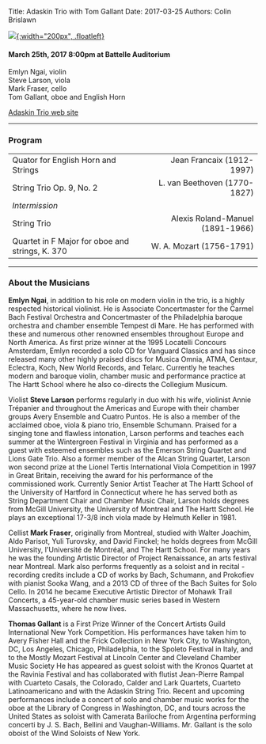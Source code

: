Title: Adaskin Trio with Tom Gallant
Date: 2017-03-25
Authors: Colin Brislawn

[![ ]({filename}/images/2015-2016/StephenBeus200.jpg){:width="200px", .floatleft}]({filename}./AdaskinTrio.md)

#### March 25th, 2017 8:00pm at Battelle Auditorium

Emlyn Ngai, violin <br>
Steve Larson, viola <br>
Mark Fraser, cello <br>
Tom Gallant, oboe and English Horn


[Adaskin Trio web site](http://www.adaskinstringtrio.com/)

---

### Program

|                                                 |                                  |
|-------------------------------------------------|---------------------------------:|
| Quator for English Horn and Strings             | Jean Francaix (1912-1997)        |
| String Trio Op. 9, No. 2                        | L. van Beethoven (1770-1827)     |
| _Intermission_                                                                     |
| String Trio                                     | Alexis Roland-Manuel (1891-1966) |
| Quartet in F Major for oboe and strings, K. 370 | W. A. Mozart (1756-1791)         |


---

### About the Musicians

**Emlyn Ngai**, in addition to his role on modern violin in the trio, is a highly respected historical
violinist. He is Associate Concertmaster for the Carmel Bach Festival Orchestra and Concertmaster of the
Philadelphia baroque orchestra and chamber ensemble Tempest di Mare. He has performed with these
and numerous other renowned ensembles throughout Europe and North America. As first prize winner at
the 1995 Locatelli Concours Amsterdam, Emlyn recorded a solo CD for Vanguard Classics and has since
released many other highly praised discs for Musica Omnia, ATMA, Centaur, Eclectra, Koch, New World
Records, and Telarc. Currently he teaches modern and baroque violin, chamber music and performance
practice at The Hartt School where he also co-directs the Collegium Musicum.

Violist **Steve Larson** performs regularly in duo with his wife, violinist Annie Trépanier and
throughout the Americas and Europe with their chamber groups Avery Ensemble and Cuatro Puntos. He
is also a member of the acclaimed oboe, viola & piano trio, Ensemble Schumann. Praised for a singing
tone and flawless intonation, Larson performs and teaches each summer at the Wintergreen Festival in
Virginia and has performed as a guest with esteemed ensembles such as the Emerson String Quartet
and Lions Gate Trio. Also a former member of the Alcan String Quartet, Larson won second prize at the
Lionel Tertis International Viola Competition in 1997 in Great Britain, receiving the award for his
performance of the commissioned work. Currently Senior Artist Teacher at The Hartt School of the
University of Hartford in Connecticut where he has served both as String Department Chair and Chamber
Music Chair, Larson holds degrees from McGill University, the University of Montreal and The Hartt
School. He plays an exceptional 17-3/8 inch viola made by Helmuth Keller in 1981.

Cellist **Mark Fraser**, originally from Montreal, studied with Walter Joachim, Aldo Parisot, Yuli
Turovsky, and David Finckel; he holds degrees from McGill University, l'Université de Montréal, and The
Hartt School. For many years he was the founding Artistic Director of Project Renaissance, an arts
festival near Montreal. Mark also performs frequently as a soloist and in recital - recording credits include
a CD of works by Bach, Schumann, and Prokofiev with pianist Sooka Wang, and a 2013 CD of three of
the Bach Suites for Solo Cello. In 2014 he became Executive Artistic Director of Mohawk Trail Concerts, a
45-year-old chamber music series based in Western Massachusetts, where he now lives.

**Thomas Gallant** is a First Prize Winner of the Concert Artists Guild International New York
Competition.  His performances have taken him to Avery Fisher Hall and the Frick Collection in
New York City, to Washington, DC, Los Angeles, Chicago, Philadelphia, to the Spoleto Festival
in Italy, and to the Mostly Mozart Festival at Lincoln Center and Cleveland Chamber Music
Society  He has appeared as guest soloist with the Kronos Quartet at the Ravinia Festival and has
collaborated with flutist Jean-Pierre Rampal with Cuarteto Casals, the Colorado, Calder and Lark
Quartets, Cuarteto Latinoamericano and with the Adaskin String Trio.  Recent and upcoming
performances include a concert of solo and chamber music works for the oboe at the Library of
Congress in Washington, DC, and tours across the United States as soloist with Camerata
Bariloche from Argentina performing concerti by J. S. Bach, Bellini and Vaughan-Williams. 
Mr. Gallant is the solo oboist of the Wind Soloists of New York.
